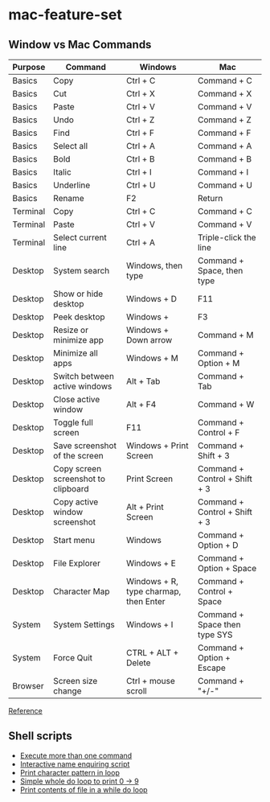 # mac-feature-set

## Window vs Mac Commands

| Purpose | Command   | Windows  | Mac  |
|---|---|---|---|
| Basics | Copy | Ctrl + C | Command + C |
| Basics | Cut  | Ctrl + X | Command + X |
| Basics | Paste | Ctrl + V | Command + V |
| Basics | Undo | Ctrl + Z | Command + Z |
| Basics | Find | Ctrl + F | Command + F |
| Basics | Select all | Ctrl + A | Command + A | 
| Basics | Bold | Ctrl + B| Command + B | 
| Basics | Italic | Ctrl + I | Command + I | 
| Basics | Underline | Ctrl + U | Command + U |
| Basics | Rename | F2 | Return |
| Terminal | Copy | Ctrl + C | Command + C |
| Terminal | Paste | Ctrl + V | Command + V |
| Terminal | Select current line | Ctrl + A | Triple-click the line |
| Desktop | System search | Windows, then type | Command + Space, then type |
| Desktop | Show or hide desktop | Windows + D | F11 | 
| Desktop | Peek desktop | Windows + | F3 | 
| Desktop | Resize or minimize app | Windows + Down arrow | Command + M |
| Desktop | Minimize all apps | Windows + M | Command + Option + M |
| Desktop | Switch between active windows | Alt + Tab | Command + Tab | 
| Desktop | Close active window | Alt + F4 | Command + W |
| Desktop | Toggle full screen | F11 | Command + Control + F |
| Desktop | Save screenshot of the screen | Windows + Print Screen | Command + Shift + 3 |
| Desktop | Copy screen screenshot to clipboard | Print Screen | Command + Control + Shift + 3 |
| Desktop | Copy active window screenshot | Alt + Print Screen | Command + Control + Shift + 3 |
| Desktop | Start menu | Windows | Command + Option + D
| Desktop | File Explorer | Windows + E | Command + Option + Space |
| Desktop | Character Map | Windows + R, type charmap, then Enter | Command + Control + Space |
| System | System Settings | Windows + I | Command + Space then type SYS |
| System | Force Quit | CTRL + ALT + Delete  | Command + Option + Escape |
| Browser | Screen size change | Ctrl + mouse scroll | Command + "+/-" |

[Reference](https://www.makeuseof.com/windows-vs-mac-shortcuts/)

## Shell scripts

- [Execute more than one command](/scripts/process.sh)
- [Interactive name enquiring script](/scripts/interactive.sh)
- [Print character pattern in loop](/scripts/pattern-in-loop.sh)
- [Simple whole do loop to print 0 -> 9](/scripts/simple-while-do.sh)
- [Print contents of file in a while do loop](/scripts/while-read.sh)
